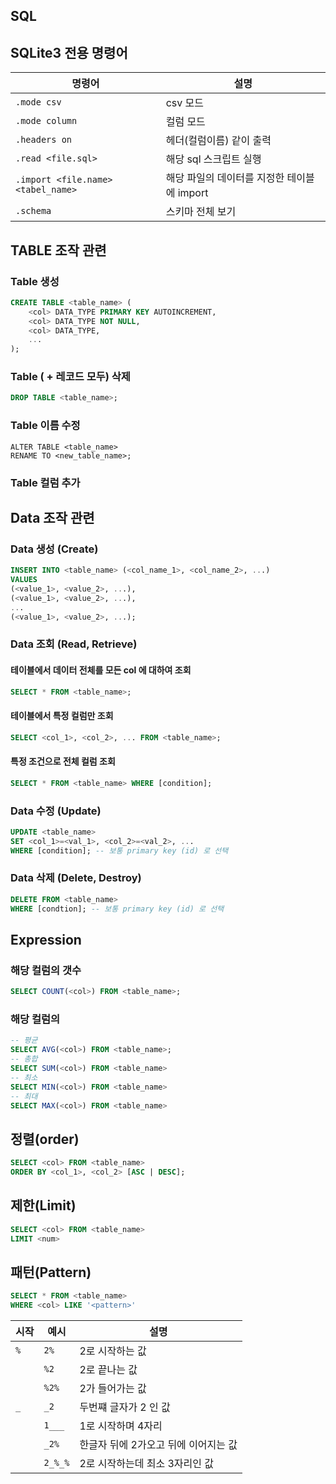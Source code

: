 ## SQL

## SQLite3 전용 명령어

| 명령어                             | 설명                                        |
| ---------------------------------- | ------------------------------------------- |
| `.mode csv`                        | csv 모드                                    |
| `.mode column`                     | 컬럼 모드                                   |
| `.headers on`                      | 헤더(컬럼이름) 같이 출력                    |
| `.read <file.sql>`                 | 해당 sql 스크립트 실행                      |
| `.import <file.name> <tabel_name>` | 해당 파일의 데이터를 지정한 테이블에 import |
| `.schema`                          | 스키마 전체 보기                            |



## TABLE 조작 관련

### Table 생성

```sql
CREATE TABLE <table_name> (
	<col> DATA_TYPE PRIMARY KEY AUTOINCREMENT,
    <col> DATA_TYPE NOT NULL,
    <col> DATA_TYPE,
    ...
);
```

### Table ( + 레코드 모두) 삭제

```sql
DROP TABLE <table_name>;
```

### Table 이름 수정

```plsql
ALTER TABLE <table_name>
RENAME TO <new_table_name>;
```

### Table 컬럼 추가



## Data 조작 관련

### Data 생성 (Create)

```sql
INSERT INTO <table_name> (<col_name_1>, <col_name_2>, ...)
VALUES
(<value_1>, <value_2>, ...),
(<value_1>, <value_2>, ...),
...
(<value_1>, <value_2>, ...);

```

### Data 조회 (Read, Retrieve)

#### 테이블에서 데이터 전체를 모든 col 에 대하여 조회

```sql
SELECT * FROM <table_name>;
```

#### 테이블에서 특정 컬럼만 조회

```sql
SELECT <col_1>, <col_2>, ... FROM <table_name>;
```

#### 특정 조건으로 전체 컬럼 조회

```sql
SELECT * FROM <table_name> WHERE [condition];
```

### Data 수정 (Update)

```sql
UPDATE <table_name>
SET <col_1>=<val_1>, <col_2>=<val_2>, ...
WHERE [condition]; -- 보통 primary key (id) 로 선택
```

### Data 삭제 (Delete, Destroy)

```sql
DELETE FROM <table_name>
WHERE [condtion]; -- 보통 primary key (id) 로 선택
```



## Expression

### 해당 컬럼의 갯수

```sql
SELECT COUNT(<col>) FROM <table_name>;
```

### 해당 컬럼의 

```sql
-- 평균
SELECT AVG(<col>) FROM <table_name>;
-- 총합
SELECT SUM(<col>) FROM <table_name>
-- 최소
SELECT MIN(<col>) FROM <table_name>
-- 최대
SELECT MAX(<col>) FROM <table_name>
```

## 정렬(order)

```sql
SELECT <col> FROM <table_name>
ORDER BY <col_1>, <col_2> [ASC | DESC];
```

## 제한(Limit)

```sql
SELECT <col> FROM <table_name>
LIMIT <num>
```

## 패턴(Pattern)

```sql
SELECT * FROM <table_name>
WHERE <col> LIKE '<pattern>'
```

| 시작 | 예시    | 설명                                 |
| ---- | ------- | ------------------------------------ |
| `%`  | `2%`    | 2로 시작하는 값                      |
|      | `%2`    | 2로 끝나는 값                        |
|      | `%2%`   | 2가 들어가는 값                      |
| `_`  | `_2`    | 두번쨰 글자가 2 인 값                |
|      | `1___`  | 1로 시작하며 4자리                   |
|      | `_2%`   | 한글자 뒤에 2가오고 뒤에 이어지는 값 |
|      | `2_%_%` | 2로 시작하는데 최소 3자리인 값       |






